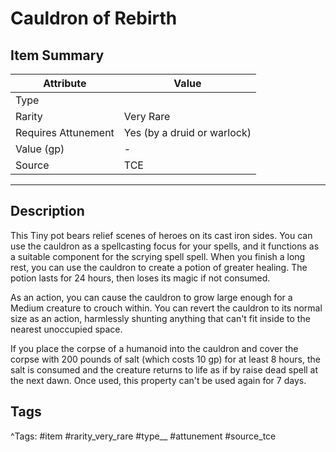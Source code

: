 # Cauldron of Rebirth

## Item Summary

| Attribute            | Value                        |
|----------------------|------------------------------|
| Type                 |   |
| Rarity               | Very Rare             |
| Requires Attunement  | Yes (by a druid or warlock)                |
| Value (gp)           | -    |
| Source               | TCE |

---

## Description

This Tiny pot bears relief scenes of heroes on its cast iron sides. You can use the cauldron as a spellcasting focus for your spells, and it functions as a suitable component for the scrying spell spell. When you finish a long rest, you can use the cauldron to create a potion of greater healing. The potion lasts for 24 hours, then loses its magic if not consumed.

As an action, you can cause the cauldron to grow large enough for a Medium creature to crouch within. You can revert the cauldron to its normal size as an action, harmlessly shunting anything that can't fit inside to the nearest unoccupied space.

If you place the corpse of a humanoid into the cauldron and cover the corpse with 200 pounds of salt (which costs 10 gp) for at least 8 hours, the salt is consumed and the creature returns to life as if by raise dead spell at the next dawn. Once used, this property can't be used again for 7 days.

## Tags

^Tags: #item #rarity_very_rare #type__ #attunement #source_tce